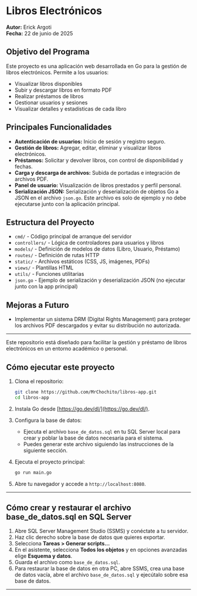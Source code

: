 # Libros Electrónicos

**Autor:** Erick Argoti  
**Fecha:** 22 de junio de 2025

## Objetivo del Programa
Este proyecto es una aplicación web desarrollada en Go para la gestión de libros electrónicos. Permite a los usuarios:
- Visualizar libros disponibles
- Subir y descargar libros en formato PDF
- Realizar préstamos de libros
- Gestionar usuarios y sesiones
- Visualizar detalles y estadísticas de cada libro

## Principales Funcionalidades
- **Autenticación de usuarios:** Inicio de sesión y registro seguro.
- **Gestión de libros:** Agregar, editar, eliminar y visualizar libros electrónicos.
- **Préstamos:** Solicitar y devolver libros, con control de disponibilidad y fechas.
- **Carga y descarga de archivos:** Subida de portadas e integración de archivos PDF.
- **Panel de usuario:** Visualización de libros prestados y perfil personal.
- **Serialización JSON:** Serialización y deserialización de objetos Go a JSON en el archivo `json.go`. Este archivo es solo de ejemplo y no debe ejecutarse junto con la aplicación principal.

## Estructura del Proyecto
- `cmd/` - Código principal de arranque del servidor
- `controllers/` - Lógica de controladores para usuarios y libros
- `models/` - Definición de modelos de datos (Libro, Usuario, Préstamo)
- `routes/` - Definición de rutas HTTP
- `static/` - Archivos estáticos (CSS, JS, imágenes, PDFs)
- `views/` - Plantillas HTML
- `utils/` - Funciones utilitarias
- `json.go` - Ejemplo de serialización y deserialización JSON (no ejecutar junto con la app principal)

## Mejoras a Futuro
- Implementar un sistema DRM (Digital Rights Management) para proteger los archivos PDF descargados y evitar su distribución no autorizada.

---

Este repositorio está diseñado para facilitar la gestión y préstamo de libros electrónicos en un entorno académico o personal.

## Cómo ejecutar este proyecto

1. Clona el repositorio:
   ```sh
   git clone https://github.com/MrChochito/libros-app.git
   cd libros-app
   ```

2. Instala Go desde [https://go.dev/dl/](https://go.dev/dl/).

3. Configura la base de datos:
   - Ejecuta el archivo `base_de_datos.sql` en tu SQL Server local para crear y poblar la base de datos necesaria para el sistema.
   - Puedes generar este archivo siguiendo las instrucciones de la siguiente sección.

4. Ejecuta el proyecto principal:
   ```sh
   go run main.go
   ```

5. Abre tu navegador y accede a `http://localhost:8080`.

---

## Cómo crear y restaurar el archivo base_de_datos.sql en SQL Server

1. Abre SQL Server Management Studio (SSMS) y conéctate a tu servidor.
2. Haz clic derecho sobre la base de datos que quieres exportar.
3. Selecciona **Tareas > Generar scripts...**
4. En el asistente, selecciona **Todos los objetos** y en opciones avanzadas elige **Esquema y datos**.
5. Guarda el archivo como `base_de_datos.sql`.
6. Para restaurar la base de datos en otra PC, abre SSMS, crea una base de datos vacía, abre el archivo `base_de_datos.sql` y ejecútalo sobre esa base de datos.

---

